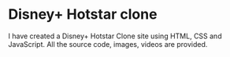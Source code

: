 # Disney+ Hotstar clone
I have created a Disney+ Hotstar Clone site using HTML, CSS and JavaScript.  All the source code, images, videos are provided. 